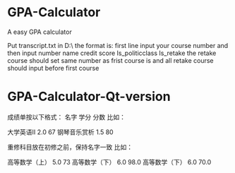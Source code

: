 # GPA-Calculator
A easy GPA calculator

Put transcript.txt in D:\\
the format is:
first line input your course number
and then input
number name credit score Is_politicclass Is_retake
the retake course should set same number as frist course is
and all retake course should input before first course






# GPA-Calculator-Qt-version
成绩单按以下格式：
名字 学分 分数
比如：


大学英语Ⅱ	  2.0	67
钢琴音乐赏析	  1.5	80

重修科目放在初修之前，保持名字一致
比如：


高等数学（上）	  5.0	73
高等数学（下）	  6.0	98.0
高等数学（下）	  6.0	70.0
